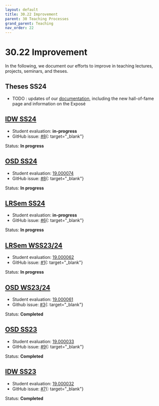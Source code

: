 ```yaml
---
layout: default
title: 30.22 Improvement
parent: 30 Teaching Processes
grand_parent: Teaching
nav_order: 22
---
```


# 30.22 Improvement

In the following, we document our efforts to improve in teaching lectures, projects, seminars, and theses.

## Theses SS24

- TODO : updates of our [documentation](https://github.com/digital-work-lab/theses/compare/772da059a...7d5e86c), including the new hall-of-fame page and information on the Exposé

## [IDW SS24](../32_lectures/32.02.idw-ss24.html)

- Student evaluation: **in-progress**
- GitHub issue: [#8](https://github.com/digital-work-lab/digital-work-lecture/issues/8){: target="_blank"}

Status: **In progress**

## [OSD SS24](../33_projects/33.03.osd-ss24.html)

- Student evaluation: [19.000074](./../../assets/evaluations/000074_20240715_SS24-Digital-Work-Projekt-B.pdf)
- GitHub issue: [#8](https://github.com/digital-work-lab/open-source-project/issues/8){: target="_blank"}

Status: **In progress**

## [LRSem SS24](../34_seminars/34.03.lrsem-ss24.html)

- Student evaluation: **in-progress**
- GitHub issue: [#6](https://github.com/digital-work-lab/literature-review-seminar/issues/6){: target="_blank"}

Status: **In progress**

## [LRSem WSS23/24](../34_seminars/34.02.lrsem-ws23-24.html)

- Student evaluation: [19.000062](../../../assets/evaluations/000062_20240130_WS2324_Evaluation_LRSeminar.pdf)
- GitHub issue: [#1](https://github.com/digital-work-lab/literature-review-seminar/issues/1){: target="_blank"}

Status: **In progress**

## [OSD WS23/24](../33_projects/33.02.osd-ws23-24.html)

- Student evaluation: [19.000061](../../../assets/evaluations/000061_20240130_WS2324_Evaluation_WI-Projekt.pdf)
- Github issue: [#3](https://github.com/digital-work-lab/open-source-project/issues/3){: target="_blank"}

Status: **Completed**

## [OSD SS23](../33_projects/33.01.osd-ss23.html)

- Student evaluation: [19.000033](../../../assets/evaluations/000033_20230723_SS23-Evaluation-Digital-Work-Projekt-B.pdf)
- GitHub issue: [#9](https://github.com/digital-work-lab/open-source-project/issues/9){: target="_blank"}

Status: **Completed**

## [IDW SS23](../32_lectures/32.01.idw-ss23.html)

- Student evaluation: [19.000032](../../../assets/evaluations/000032_20230709_SS23-Evaluation-Digital-Work-EDW-B.pdf)
- GitHub issue: [#7](https://github.com/digital-work-lab/digital-work-lecture/issues/7){: target="_blank"}

Status: **Completed**

